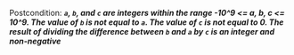 Postcondition: ***`a`, `b`, and `c` are integers within the range -10^9 <= a, b, c <= 10^9. The value of `b` is not equal to `a`. The value of `c` is not equal to 0. The result of dividing the difference between `b` and `a` by `c` is an integer and non-negative***